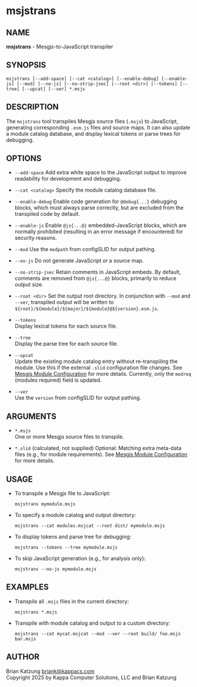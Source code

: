 # msjstrans

## NAME

**msjstrans** - Mesgjs-to-JavaScript transpiler

## SYNOPSIS

```
msjstrans [--add-space] [--cat <catalog>] [--enable-debug] [--enable-js] [--mod] [--no-js] [--no-strip-jsec] [--root <dir>] [--tokens] [--tree] [--upcat] [--ver] *.msjs
```

## DESCRIPTION

The `msjstrans` tool transpiles Mesgjs source files (`.msjs`) to JavaScript, generating corresponding `.esm.js` files and source maps. It can also update a module catalog database, and display lexical tokens or parse trees for debugging.

## OPTIONS

- `--add-space`
  Add extra white space to the JavaScript output to improve readability for development and debugging.

- `--cat <catalog>`
  Specify the module catalog database file.

- `--enable-debug`
  Enable code generation for `@debug{...}` debugging blocks, which must always parse correctly, but are excluded from the transpiled code by default.

- `--enable-js`
  Enable `@js{...@}` embedded-JavaScript blocks, which are normally prohibited (resulting in an error message if encountered) for security reasons.

- `--mod`
  Use the `modpath` from configSLID for output pathing.

- `--no-js`
  Do not generate JavaScript or a source map.

- `--no-strip-jsec`
  Retain comments in JavaScript embeds. By default, comments are removed from `@js{...@}` blocks, primarily to reduce output size.

- `--root <dir>`
  Set the output root directory. In conjunction with `--mod` and `--ver`, transpiled output
  will be written to `${root}/${module}/${major}/${module}@${version}.esm.js`.

- `--tokens`  
  Display lexical tokens for each source file.

- `--tree`  
  Display the parse tree for each source file.

- `--upcat`  
  Update the existing module catalog entry without re-transpiling the module. Use this if the external `.slid` configuration file changes. See [Mesgjs Module Configuration](../Mesgjs-Module-Configuration.md) for more details. Currently, only the `modreq` (modules required) field is updated.

- `--ver`  
  Use the `version` from configSLID for output pathing.

## ARGUMENTS

- `*.msjs`  
  One or more Mesgjs source files to transpile.

- `*.slid` (calculated, not supplied)
  Optional: Matching extra meta-data files (e.g., for module requirements). See [Mesgjs Module Configuration](../Mesgjs-Module-Configuration.md) for more details.

## USAGE

- To transpile a Mesgjs file to JavaScript:
  ```
  msjstrans mymodule.msjs
  ```

- To specify a module catalog and output directory:
  ```
  msjstrans --cat modules.msjcat --root dist/ mymodule.msjs
  ```

- To display tokens and parse tree for debugging:
  ```
  msjstrans --tokens --tree mymodule.msjs
  ```

- To skip JavaScript generation (e.g., for analysis only):
  ```
  msjstrans --no-js mymodule.msjs
  ```

## EXAMPLES

- Transpile all `.msjs` files in the current directory:
  ```
  msjstrans *.msjs
  ```

- Transpile with module catalog and output to a custom directory:
  ```
  msjstrans --cat mycat.msjcat --mod --ver --root build/ foo.msjs bar.msjs
  ```

## AUTHOR

Brian Katzung <briank@kappacs.com>  
Copyright 2025 by Kappa Computer Solutions, LLC and Brian Katzung
